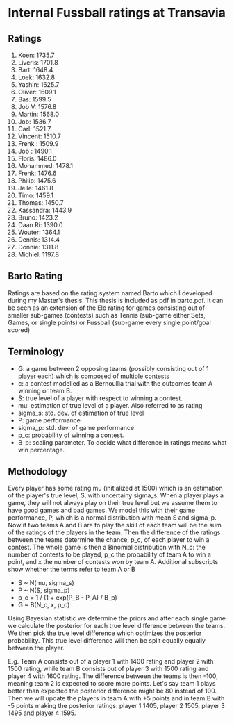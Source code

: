 # Internal Fussball ratings at Transavia
## Ratings
1. Koen: 1735.7 
2. Liveris: 1701.8 
3. Bart: 1648.4 
4. Loek: 1632.8 
5. Yashin: 1625.7 
6. Oliver: 1609.1 
7. Bas: 1599.5 
8. Job V: 1576.8 
9. Martin: 1568.0 
10. Job: 1536.7 
11. Carl: 1521.7 
12. Vincent: 1510.7 
13. Frenk : 1509.9 
14. Job : 1490.1 
15. Floris: 1486.0 
16. Mohammed: 1478.1 
17. Frenk: 1476.6 
18. Philip: 1475.6 
19. Jelle: 1461.8 
20. Timo: 1459.1 
21. Thomas: 1450.7 
22. Kassandra: 1443.9 
23. Bruno: 1423.2 
24. Daan Ri: 1390.0 
25. Wouter: 1364.1 
26. Dennis: 1314.4 
27. Donnie: 1311.8 
28. Michiel: 1197.8 

## Barto Rating
Ratings are based on the rating system named Barto which I developed during my Master's thesis. This thesis is included as pdf in barto.pdf. It can be seen as an extension of the Elo rating for games consisting out of smaller sub-games (contests) such as Tennis (sub-game either Sets, Games, or single points) or Fussball (sub-game every single point/goal scored)
## Terminology
- G: a game between 2 opposing teams (possibly consisting out of 1 player each) which is composed of multiple contests
- c: a contest modelled as a Bernoullia trial with the outcomes team A winning or team B.
- S: true level of a player with respect to winning a contest.
- mu: estimation of true level of a player. Also referred to as rating
- sigma_s: std. dev. of estimation of true level
- P: game performance
- sigma_p: std. dev. of game performance
- p_c: probability of winning a contest.
- B_p: scaling parameter. To decide what difference in ratings means what win percentage.
## Methodology
Every player has some rating mu (initialized at 1500) which is an estimation of the player's true level, S, with uncertainy sigma_s. When a player plays a game, they will not always play on their true level but we assume them to have good games and bad games. We model this with their game performance, P, which is a normal distribution with mean S and sigma_p. Now if two teams A and B are to play the skill of each team will be the sum of the ratings of the players in the team. Then the difference of the ratings between the teams determine the chance, p_c, of each player to win a contest. The whole game is then a Binomial distribution with N_c: the number of contests to be played, p_c the probability of team A to win a point, and x the number of contests won by team A. Additional subscripts show whether the terms refer to team A or B
- S ~ N(mu, sigma_s)
- P ~ N(S, sigma_p)
- p_c = 1 / (1 + exp(P_B - P_A) / B_p)
- G ~ B(N_c, x, p_c)

Using Bayesian statistic we determine the priors and after each single game we calculate the posterior for each true level difference between the teams. We then pick the true level difference which optimizes the posterior probability. This true level difference will then be split equally equally between the player. 

E.g. Team A consists out of a player 1 with 1400 rating and player 2 with 1500 rating, while team B consists out of player 3 with 1500 rating and player 4 with 1600 rating. The difference between the teams is then -100, meaning team 2 is expected to score more points. Let's say team 1 plays better than expected the posterior difference might be 80 instead of 100. Then we will update the players in team A with +5 points and in team B with -5 points making the posterior ratings: player 1 1405, player 2 1505, player 3 1495 and player 4 1595.